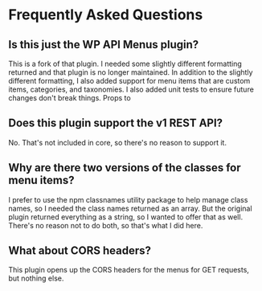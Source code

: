 # Frequently Asked Questions

## Is this just the WP API Menus plugin?

This is a fork of that plugin. I needed some slightly different formatting returned and that plugin is no longer maintained. In addition to the slightly different formatting, I also added support for menu items that are custom items, categories, and taxonomies. I also added unit tests to ensure future changes don't break things. Props to 


## Does this plugin support the v1 REST API?

No. That's not included in core, so there's no reason to support it.


## Why are there two versions of the classes for menu items?

I prefer to use the npm classnames utility package to help manage class names, so I needed the class names returned as an array. But the original plugin returned everything as a string, so I wanted to offer that as well. There's no reason not to do both, so that's what I did here.


## What about CORS headers?

This plugin opens up the CORS headers for the menus for GET requests, but nothing else.
